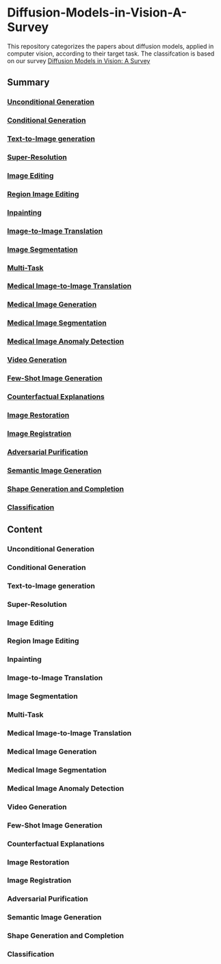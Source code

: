# Diffusion-Models-in-Vision-A-Survey
This repository categorizes the papers about diffusion models, applied in computer vision, according to their target task. The classifcation is based on our survey [Diffusion Models in Vision: A Survey](https://arxiv.org/abs/2209.04747v1)

## Summary
### [Unconditional Generation](unconditional-generation)
### [Conditional Generation](#2)
### [Text-to-Image generation ](#3)
### [Super-Resolution ](#4)
### [Image Editing](#5)
### [Region Image Editing](#6)
### [Inpainting](#7)
### [Image-to-Image Translation](#8)
### [Image Segmentation ](#9)
### [Multi-Task](#10)
### [Medical Image-to-Image Translation](#11)
### [Medical Image Generation](#12)
### [Medical Image Segmentation](#13)
### [Medical Image Anomaly Detection](#14)
### [Video Generation](#15)
### [Few-Shot Image Generation ](#16)
### [Counterfactual Explanations ](#17)
### [Image Restoration](#18)
### [Image Registration](#19)
### [Adversarial Purification](#20)
### [Semantic Image Generation](#21)
### [Shape Generation and Completion](#22)
### [Classification](#23)

## Content

### Unconditional Generation <a name="unconditional-generation"></a>
### Conditional Generation
### Text-to-Image generation 
### Super-Resolution 
### Image Editing
### Region Image Editing
### Inpainting
### Image-to-Image Translation
### Image Segmentation 
### Multi-Task
### Medical Image-to-Image Translation
### Medical Image Generation
### Medical Image Segmentation
### Medical Image Anomaly Detection
### Video Generation
### Few-Shot Image Generation 
### Counterfactual Explanations 
### Image Restoration
### Image Registration
### Adversarial Purification
### Semantic Image Generation
### Shape Generation and Completion
### Classification



